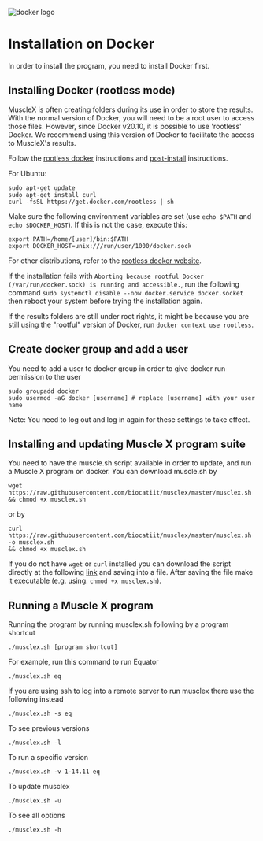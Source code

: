 ![docker logo](https://www.docker.com/wp-content/uploads/2022/03/horizontal-logo-monochromatic-white.png)

# Installation on Docker

In order to install the program, you need to install Docker first.

## Installing Docker (rootless mode)

MuscleX is often creating folders during its use in order to store the results. With the normal version of Docker, you will need to be a root user to access those files.
However, since Docker v20.10, it is possible to use 'rootless' Docker. We recommend using this version of Docker to facilitate the access to MuscleX's results.

Follow the [rootless docker](https://docs.docker.com/engine/security/rootless/) instructions and [post-install](https://docs.docker.com/engine/installation/linux/linux-postinstall/) instructions.

For Ubuntu:
```
sudo apt-get update
sudo apt-get install curl
curl -fsSL https://get.docker.com/rootless | sh
```

Make sure the following environment variables are set (use `echo $PATH` and `echo $DOCKER_HOST`). If this is not the case, execute this:
```
export PATH=/home/[user]/bin:$PATH
export DOCKER_HOST=unix:///run/user/1000/docker.sock
```

For other distributions, refer to the [rootless docker website](https://docs.docker.com/engine/security/rootless/).

If the installation fails with `Aborting because rootful Docker (/var/run/docker.sock) is running and accessible.`, run the following command `sudo systemctl disable --now docker.service docker.socket` then reboot your system before trying the installation again.

If the results folders are still under root rights, it might be because you are still using the "rootful" version of Docker, run `docker context use rootless`.

## Create docker group and add a user
You need to add a user to docker group in order to give docker run permission to the user  
```
sudo groupadd docker                
sudo usermod -aG docker [username] # replace [username] with your user name
```  
Note: You need to log out and log in again for these settings to take effect.  

## Installing and updating Muscle X program suite
You need to have the muscle.sh script available in order to update, and run a Muscle X program on docker. You can download muscle.sh by
```
wget https://raw.githubusercontent.com/biocatiit/musclex/master/musclex.sh && chmod +x musclex.sh
```
or by
```
curl https://raw.githubusercontent.com/biocatiit/musclex/master/musclex.sh -o musclex.sh
&& chmod +x musclex.sh
```
If you do not have `wget` or `curl` installed you can download the script directly at the following [link](https://raw.githubusercontent.com/biocatiit/musclex/master/musclex.sh) and saving into a file. After saving the file make it executable (e.g. using: `chmod +x musclex.sh`).


## Running a Muscle X program
Running the program by running musclex.sh following by a program shortcut
```
./musclex.sh [program shortcut]
```
For example, run this command to run Equator
```
./musclex.sh eq
```
If you are using ssh to log into a remote server to run musclex there use the following instead
```
./musclex.sh -s eq
```
To see previous versions
```
./musclex.sh -l
```
To run a specific version
```
./musclex.sh -v 1-14.11 eq
```
To update musclex
```
./musclex.sh -u
```
To see all options
```
./musclex.sh -h
```
